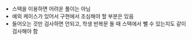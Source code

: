 - 스택을 이용하면 어려운 풀이는 아님
- 예외 케이스가 있어서 구현에서 조심해야 할 부분은 있음
- 들어오는 것만 검사하면 안되고, 학생 반복문 돌 때 스택에서 뺄 수 있는지도 같이 검사해야 함